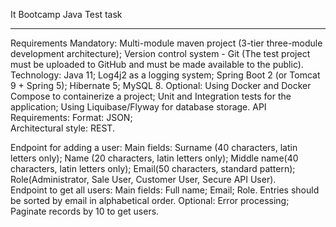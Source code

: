 It Bootcamp Java Test task
***************************************
Requirements
Mandatory:
     Multi-module maven project (3-tier three-module development architecture);
     Version control system - Git (The test project must be uploaded to GitHub and must be made available to the public).
     Technology:
        Java 11;
        Log4j2 as a logging system;
        Spring Boot 2 (or Tomcat 9 + Spring 5);
        Hibernate 5;
        MySQL 8.
Optional:
     Using Docker and Docker Compose to containerize a project;
     Unit and Integration tests for the application;
     Using Liquibase/Flyway for database storage.
API
    Requirements:
        Format: JSON;    
        Architectural style: REST.
        
Endpoint for adding a user:
    Main fields:
        Surname (40 characters, latin letters only);
        Name (20 characters, latin letters only);
        Middle name(40 characters, latin letters only);
        Email(50 characters, standard pattern);
        Role(Administrator, Sale User, Customer User, Secure API User).        
Endpoint to get all users:
    Main fields:
        Full name;
        Email;
        Role.
Entries should be sorted by email in alphabetical order.
Optional:
    Error processing;
    Paginate records by 10 to get users.        
